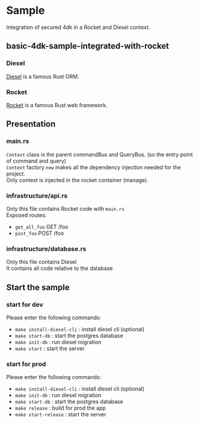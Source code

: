# Sample
Integration of secured 4dk in a Rocket and Diesel context.<br>

## basic-4dk-sample-integrated-with-rocket

### Diesel
<a href="https://diesel.rs/">Diesel</a> is a famous Rust ORM. 

### Rocket
<a href="https://rocket.rs/">Rocket</a> is a famous Rust web framework.

## Presentation

### main.rs
`Context` class is the parent commandBus and QueryBus. (so the entry point of command and query) <br/>
`Context` factory `new` makes all the dependency injection needed for the project. <br/>
Only context is injected in the rocket container (manage).

### infrastructure/api.rs
Only this file contains Rocket code with `main.rs` <br />
Exposed routes:
- `get_all_foo` GET /foo
- `post_foo` POST /foo

### infrastructure/database.rs
Only this file contains Diesel <br />
It contains all code relative to the database <br />

## Start the sample
### start for dev
Please enter the following commands:
- `make install-diesel-cli` : install diesel cli (optional) 
- `make start-db` : start the postgres database 
- `make init-db` : run diesel migration
- `make start` : start the server 

### start for prod
Please enter the following commands:
- `make install-diesel-cli` : install diesel cli (optional) 
- `make init-db` : run diesel migration
- `make start-db` : start the postgres database
- `make release` : build for prod the app
- `make start-release` : start the server
